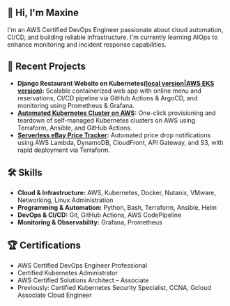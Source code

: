 ## 👋 Hi, I'm Maxine

I'm an AWS Certified DevOps Engineer passionate about cloud automation, CI/CD, and building reliable infrastructure. I'm currently learning AIOps to enhance monitoring and incident response capabilities.

## 🌱 Recent Projects
- **Django Restaurant Website on Kubernetes([local version](https://github.com/calmcat2/Django-on-k8s)|[AWS EKS version](https://github.com/calmcat2/Django-on-EKS)):** Scalable containerized web app with online menu and reservations, CI/CD pipeline via GitHub Actions & ArgoCD, and monitoring using Prometheus & Grafana.
- **[Automated Kubernetes Cluster on AWS](https://github.com/calmcat2/One-click-k8s-on-AWS):** One-click provisioning and teardown of self-managed Kubernetes clusters on AWS using Terraform, Ansible, and GitHub Actions.
- **[Serverless eBay Price Tracker](https://github.com/calmcat2/ebay-price-tracker-aws):** Automated price drop notifications using AWS Lambda, DynamoDB, CloudFront, API Gateway, and S3, with rapid deployment via Terraform.

## 🛠️ Skills
- **Cloud & Infrastructure:** AWS, Kubernetes, Docker, Nutanix, VMware, Networking, Linux Administration
- **Programming & Automation:** Python, Bash, Terraform, Ansible, Helm
- **DevOps & CI/CD:** Git, GitHub Actions, AWS CodePipeline
- **Monitoring & Observability:** Grafana, Prometheus
  
## 🏆 Certifications
- AWS Certified DevOps Engineer Professional 
- Certified Kubernetes Administrator 
- AWS Certified Solutions Architect – Associate
- Previously: Certified Kubernetes Security Specialist, CCNA, Gcloud Associate Cloud Engineer

